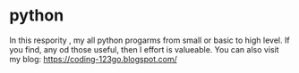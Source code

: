 # python
In this respority , my all python progarms from small or basic to high level.
If you find, any od those useful, then I effort is valueable.
You can also visit my blog: https://coding-123go.blogspot.com/
